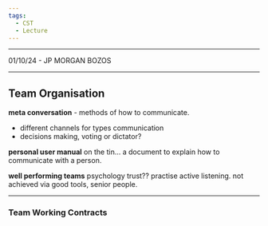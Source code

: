 ```yaml
---
tags:
  - CST
  - Lecture
---
```

---
01/10/24 - JP MORGAN BOZOS

---
## Team Organisation

**meta conversation** - methods of how to communicate.
- different channels for types communication
- decisions making, voting or dictator?

**personal user manual**
on the tin... a document to explain how to communicate with a person.

**well performing teams**
psychology trust?? practise active listening.
not achieved via good tools, senior people.

---
### Team Working Contracts
